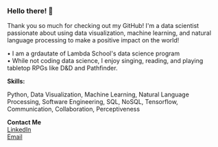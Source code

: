 ### Hello there! 👋

Thank you so much for checking out my GitHub! I'm a data scientist passionate about using data visualization, machine learning, and natural language processing to make a positive impact on the world!

• I am a grdautate of Lambda School's data science program  
• While not coding data science, I enjoy singing, reading, and playing tabletop RPGs like D&D and Pathfinder.

**Skills:**

Python, Data Visualization, Machine Learning, Natural Language Processing, Software Engineering, SQL, NoSQL, Tensorflow, Communication, Collaboration, Perceptiveness

**Contact Me**  
[LinkedIn](https://www.linkedin.com/in/bbrauserds/)  
[Email](mailto:bbrauser@gmail.com)
